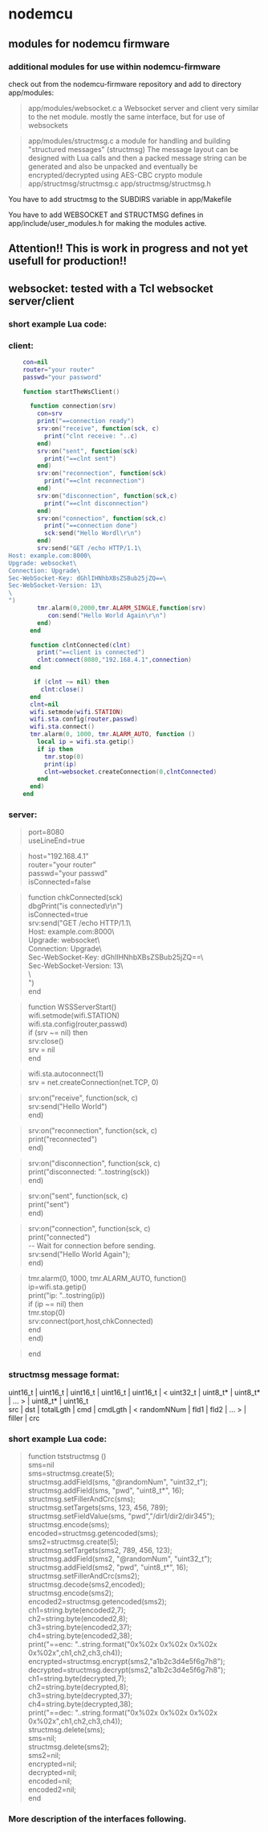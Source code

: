 # nodemcu

## modules for nodemcu firmware

### additional modules for use within nodemcu-firmware

check out from the nodemcu-firmware repository and add to directory app/modules:

> app/modules/websocket.c  a Websocket server and client very similar to the net module.
                           mostly the same interface, but for use of websockets

> app/modules/structmsg.c  a module for handling and building "structured messages" (structmsg)
                           The message layout can be designed with Lua calls and then a packed message string
                           can be generated and also be unpacked 
                           and eventually be encrypted/decrypted using AES-CBC crypto module
 app/structmsg/structmsg.c
 app/structmsg/structmsg.h

You have to add structmsg to the SUBDIRS variable in app/Makefile

You have to add WEBSOCKET and STRUCTMSG defines in app/include/user_modules.h 
for making the modules active.

## Attention!! This is work in progress and not yet usefull for production!!

## websocket: tested with a Tcl websocket server/client

### short example Lua code:

### client:

```lua
    con=nil
    router="your router"
    passwd="your password"

    function startTheWsClient()

      function connection(srv)
        con=srv
        print("==connection ready")
        srv:on("receive", function(sck, c)
          print("clnt receive: "..c)
        end)
        srv:on("sent", function(sck)
          print("==clnt sent")
        end)
        srv:on("reconnection", function(sck)
          print("==clnt reconnection")
        end)
        srv:on("disconnection", function(sck,c)
          print("==clnt disconnection")
        end)
        srv:on("connection", function(sck,c)
          print("==connection done")
          sck:send("Hello Wordl\r\n")
        end)
        srv:send("GET /echo HTTP/1.1\
Host: example.com:8000\
Upgrade: websocket\
Connection: Upgrade\
Sec-WebSocket-Key: dGhlIHNhbXBsZSBub25jZQ==\
Sec-WebSocket-Version: 13\
\
")
        tmr.alarm(0,2000,tmr.ALARM_SINGLE,function(srv)
           con:send("Hello World Again\r\n")
        end)
      end

      function clntConnected(clnt)
        print("==client is connected")
        clnt:connect(8080,"192.168.4.1",connection)
      end

       if (clnt ~= nil) then
         clnt:close()
      end
      clnt=nil
      wifi.setmode(wifi.STATION)
      wifi.sta.config(router,passwd)
      wifi.sta.connect()
      tmr.alarm(0, 1000, tmr.ALARM_AUTO, function ()
        local ip = wifi.sta.getip()
        if ip then
          tmr.stop(0)
          print(ip)
          clnt=websocket.createConnection(0,clntConnected)
        end
      end)
    end
```

### server:

> port=8080 <br />
  useLineEnd=true <br />

> host="192.168.4.1" <br />
 router="your router" <br />
 passwd="your passwd" <br />
 isConnected=false <br />

> function chkConnected(sck) <br />
  dbgPrint("is connected\r\n") <br />
  isConnected=true <br />
  srv:send("GET /echo HTTP/1.1\ <br />
Host: example.com:8000\ <br />
Upgrade: websocket\ <br />
Connection: Upgrade\ <br />
Sec-WebSocket-Key: dGhlIHNhbXBsZSBub25jZQ==\ <br />
Sec-WebSocket-Version: 13\ <br />
\ <br />
") <br />
end <br />

>function WSSServerStart() <br />
 wifi.setmode(wifi.STATION) <br />
 wifi.sta.config(router,passwd) <br />
  if (srv ~= nil) then <br />
    srv:close() <br />
    srv = nil <br />
  end <br />

>  wifi.sta.autoconnect(1) <br />
  srv = net.createConnection(net.TCP, 0) <br />

>  srv:on("receive", function(sck, c) <br />
    srv:send("Hello World") <br />
  end) <br />

> srv:on("reconnection", function(sck, c) <br />
    print("reconnected") <br />
  end) <br />

>  srv:on("disconnection", function(sck, c) <br />
    print("disconnected: "..tostring(sck)) <br />
  end) <br />

>  srv:on("sent", function(sck, c) <br />
    print("sent") <br />
  end) <br />

>  srv:on("connection", function(sck, c) <br />
    print("connected") <br />
  -- Wait for connection before sending. <br />
    srv:send("Hello World Again"); <br />
  end) <br />

>  tmr.alarm(0, 1000, tmr.ALARM_AUTO, function() <br />
    ip=wifi.sta.getip() <br />
    print("ip: "..tostring(ip)) <br />
    if (ip ~= nil) then <br />
      tmr.stop(0) <br />
      srv:connect(port,host,chkConnected) <br />
    end <br />
  end) <br />

> end <br />


### structmsg message format:

uint16_t | uint16_t | uint16_t  | uint16_t | uint16_t | < uint32_t   | uint8_t\* | uint8_t\* | ... > | uint8_t\* | uint16_t <br />
  src    |   dst    | totalLgth |    cmd   | cmdLgth  | < randomNNum |   fld1   |   fld2   | ... > | filler   |   crc <br />

### short example Lua code:

> function tststructmsg () <br />
    sms=nil <br />
    sms=structmsg.create(5); <br />
    structmsg.addField(sms, "@randomNum", "uint32_t"); <br />
    structmsg.addField(sms, "pwd", "uint8_t\*", 16); <br />
    structmsg.setFillerAndCrc(sms); <br />
    structmsg.setTargets(sms, 123, 456, 789); <br />
    structmsg.setFieldValue(sms, "pwd","/dir1/dir2/dir345"); <br />
    structmsg.encode(sms); <br />
    encoded=structmsg.getencoded(sms); <br />
    sms2=structmsg.create(5); <br />
    structmsg.setTargets(sms2, 789, 456, 123); <br />
    structmsg.addField(sms2, "@randomNum", "uint32_t"); <br />
    structmsg.addField(sms2, "pwd", "uint8_t\*", 16); <br />
    structmsg.setFillerAndCrc(sms2); <br />
    structmsg.decode(sms2,encoded); <br />
    structmsg.encode(sms2); <br />
    encoded2=structmsg.getencoded(sms2); <br />
    ch1=string.byte(encoded2,7); <br />
    ch2=string.byte(encoded2,8); <br />
    ch3=string.byte(encoded2,37); <br />
    ch4=string.byte(encoded2,38); <br />
    print("==enc: "..string.format("0x%02x 0x%02x 0x%02x 0x%02x",ch1,ch2,ch3,ch4)); <br />
    encrypted=structmsg.encrypt(sms2,"a1b2c3d4e5f6g7h8"); <br />
    decrypted=structmsg.decrypt(sms2,"a1b2c3d4e5f6g7h8"); <br />
    ch1=string.byte(decrypted,7); <br />
    ch2=string.byte(decrypted,8); <br />
    ch3=string.byte(decrypted,37); <br />
    ch4=string.byte(decrypted,38); <br />
    print("==dec: "..string.format("0x%02x 0x%02x 0x%02x 0x%02x",ch1,ch2,ch3,ch4)); <br />
    structmsg.delete(sms); <br />
    sms=nil; <br />
    structmsg.delete(sms2); <br />
    sms2=nil; <br />
    encrypted=nil; <br />
    decrypted=nil; <br />
    encoded=nil; <br />
    encoded2=nil; <br />
  end <br />

### More description of the interfaces following.
